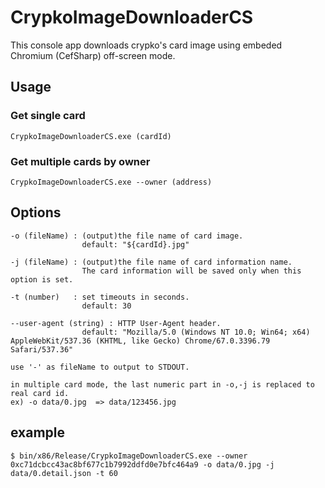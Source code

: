 # CrypkoImageDownloaderCS

This console app downloads crypko's card image using embeded Chromium (CefSharp) off-screen mode.

## Usage

### Get single card

```CrypkoImageDownloaderCS.exe (cardId)```

### Get multiple cards by owner

```CrypkoImageDownloaderCS.exe --owner (address)```

## Options

```
-o (fileName) : (output)the file name of card image. 
                default: "${cardId}.jpg"

-j (fileName) : (output)the file name of card information name. 
                The card information will be saved only when this option is set.

-t (number)   : set timeouts in seconds. 
                default: 30

--user-agent (string) : HTTP User-Agent header.
                default: "Mozilla/5.0 (Windows NT 10.0; Win64; x64) AppleWebKit/537.36 (KHTML, like Gecko) Chrome/67.0.3396.79 Safari/537.36"

use '-' as fileName to output to STDOUT. 

in multiple card mode, the last numeric part in -o,-j is replaced to real card id.
ex) -o data/0.jpg  => data/123456.jpg
```

## example

```
$ bin/x86/Release/CrypkoImageDownloaderCS.exe --owner 0xc71dcbcc43ac8bf677c1b7992ddfd0e7bfc464a9 -o data/0.jpg -j data/0.detail.json -t 60
```
